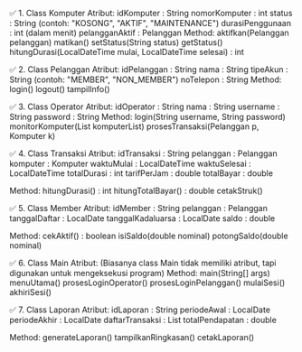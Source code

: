 ✅ 1. Class Komputer
Atribut:
idKomputer : String
nomorKomputer : int
status : String (contoh: "KOSONG", "AKTIF", "MAINTENANCE")
durasiPenggunaan : int (dalam menit)
pelangganAktif : Pelanggan
Method:
aktifkan(Pelanggan pelanggan)
matikan()
setStatus(String status)
getStatus()
hitungDurasi(LocalDateTime mulai, LocalDateTime selesai) : int

✅ 2. Class Pelanggan
Atribut:
idPelanggan : String
nama : String
tipeAkun : String (contoh: "MEMBER", "NON_MEMBER")
noTelepon : String
Method:
login()
logout()
tampilInfo()

✅ 3. Class Operator
Atribut:
idOperator : String
nama : String
username : String
password : String
Method:
login(String username, String password)
monitorKomputer(List<Komputer> komputerList)
prosesTransaksi(Pelanggan p, Komputer k)

✅ 4. Class Transaksi
Atribut:
idTransaksi : String
pelanggan : Pelanggan
komputer : Komputer
waktuMulai : LocalDateTime
waktuSelesai : LocalDateTime
totalDurasi : int
tarifPerJam : double
totalBayar : double

Method:
hitungDurasi() : int
hitungTotalBayar() : double
cetakStruk()

✅ 5. Class Member
Atribut:
idMember : String
pelanggan : Pelanggan
tanggalDaftar : LocalDate
tanggalKadaluarsa : LocalDate
saldo : double

Method:
cekAktif() : boolean
isiSaldo(double nominal)
potongSaldo(double nominal)

✅ 6. Class Main
Atribut:
(Biasanya class Main tidak memiliki atribut, tapi digunakan untuk mengeksekusi program)
Method:
main(String[] args)
menuUtama()
prosesLoginOperator()
prosesLoginPelanggan()
mulaiSesi()
akhiriSesi()

✅ 7. Class Laporan
Atribut:
idLaporan : String
periodeAwal : LocalDate
periodeAkhir : LocalDate
daftarTransaksi : List<Transaksi>
totalPendapatan : double

Method:
generateLaporan()
tampilkanRingkasan()
cetakLaporan()

